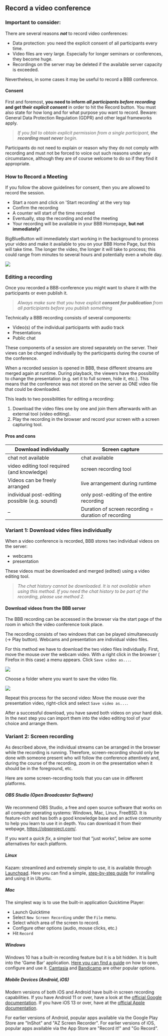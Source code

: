## Record a video conference 

### Important to consider:
  
There are several reasons **_not_** to record video conferences:  
  
- Data protection: you need the explicit consent of all participants every time.  
- Video files are very large. Especially for longer seminars or conferences, they become huge.  
- Recordings on the server may be deleted if the available server capacity is exceeded.  
  
Nevertheless, in some cases it may be useful to record a BBB conference.  
  
#### Consent

First and foremost, **you need to inform _all participants before recording_ and get their _explicit consent_** in order to hit the Record button. You must also state for how long and for what purpose you want to record. Beware: General Data Protection Regulation (GDPR) and other legal frameworks apply.

> _If you fail to obtain explicit permission from a single participant, **the recording must never** begin._ 

Participants do not need to explain or reason why they do not comply with recording and must not be forced to voice out such reasons under any circumstance, although they are of course welcome to do so if they find it appropriate.

### How to Record a Meeting

If you follow the above guidelines for consent, then you are allowed to record the session.

- Start a room and click on 'Start recording' at the very top
- Confirm the recording
- A counter will start of the time recorded
- Eventually, stop the recording and end the meeting
- Your recording will be available in your BBB Homepage, **but not immediately!**

BigBlueButton will immediately start working in the background to process your video and make it available to you on your BBB Home Page, but this will take time. The longer the video, the longer it will take to process; this could range from minutes to several hours and potentially even a whole day.

![](img/00.png)

### Editing a recording

Once you recorded a BBB-conference you might want to share it with the participants or even publish it.

> _Always make sure that you have explicit **consent for publication** from all participiants before you publish something_

Technically a BBB recording consists of several components:  
  
- Video(s) of the individual participants with audio track  
- Presentations  
- Public chat  
  
These components of a session are stored separately on the server. Their views can be changed individually by the participants during the course of the conference.  
  
When a recorded session is opened in BBB, these different streams are merged again at runtime. During playback, the viewers have the possibility to change the presentation (e.g. set it to full screen, hide it, etc.). This means that the conference was not stored on the server as ONE video file that could be downloaded.  
  
This leads to two possibilities for editing a recording:  
1. Download the video files one by one and join them afterwards with an external tool (video editing).  
2. Play the recording in the browser and record your screen with a screen capturing tool.  
  
#### Pros and cons  
  
Download individually                         | Screen capture
----------------------------------------------|-----------------------------------------------------
chat not available                            | chat available
video editing tool required (and knowledge)   | screen recording tool
Videos can be freely arranged                 | live arrangement during runtime
individual post-editing possible (e.g. sound) | only post-editing of the entire recording
–                                             | Duration of screen recording = duration of recording

### Variant 1: Download video files individually  
  
When a video conference is recorded, BBB stores two individual videos on the server:    
- webcams  
- presentation  
  
These videos must be downloaded and merged (edited) using a video editing tool.  
  
> _The chat history cannot be downloaded. It is not available when using this method. If you need the chat history to be part of the recording, please use method 2._
  
#### Download videos from the BBB server  
  
The BBB recording can be accessed in the browser via the start page of the room in which the video conference took place.  
  
The recording consists of two windows that can be played simultaneously (→ Play button). Webcams and presentation are individual video files.  
  
For this method we have to download the two video files individually. First, move the mouse over the webcam video. With a right click in the browser ( Firefox in this case) a menu appears. Click `Save video as...`.  

![](img/02.jpg)

Choose a folder where you want to save the video file.

![](img/03.jpg)

Repeat this process for the second video: Move the mouse over the presentation video, right-click and select `Save video as...`.  
  
After a successful download, you have saved both videos on your hard disk. In the next step you can import them into the video editing tool of your choice and arrange them.  
  
### Variant 2: Screen recording  
  
As described above, the individual streams can be arranged in the browser while the recording is running. Therefore, screen-recording should only be done with someone present who will follow the conference attentively and, during the course of the recording, zoom in on the presentation when it should be in the foreground, etc.  
  
Here are some screen-recording tools that you can use in different platforms.   

##### OBS Studio (Open Broadcaster Software)

We recommend OBS Studio, a free and open source software that works on all computer operating systems: Windows, Mac, Linux, FreeBSD. It is feature-rich and has both a good knowledge base and an active community to help you learn to use it in depth. You can download it from their webpage, https://obsproject.com/.

If you want a _quick fix_, a simpler tool that “just works”, below are some alternatives for each platform.

##### Linux

Kazam: streamlined and extremely simple to use, it is available through [Launchpad](https://launchpad.net/kazam). Here you can find a simple, [step-by-step guide](https://itsfoss.com/kazam-screen-recorder/) for installing and using it in Ubuntu.

##### Mac

The simplest way is to use the built-in application Quicktime Player:

- Launch Quicktime
- Select `New Screen Recording` under the `File` menu.
- Select which area of the screen to record.
- Configure other options (audio, mouse clicks, etc.)
- Hit `Record`
    
##### Windows

Windows 10 has a built-in recording feature but it is a bit hidden. It is built into the 'Game Bar' application. [Here you can find a guide](https://www.pcmag.com/how-to/how-to-capture-video-clips-in-windows-10) on how to open, configure and use it. [Camtasia](https://www.techsmith.com/video-editor.html) and [Bandicamp](https://www.bandicam.com/) are other popular options.

##### Mobile Devices (Android, iOS)

Modern versions of both iOS and Android have built-in screen recording capabilities. If you have Android 11 or over, have a look at the [official Google documentation](https://support.google.com/android/answer/9075928?hl=en). If you have iOS 13 or over, have at the [official Apple documentation](https://support.apple.com/en-us/HT207935).

For earlier versions of Android, popular apps available via the Google Play Store are "InShot" and "AZ Screen Recorder". For earlier versions of iOS, popular apps available via the App Store are "Record it!" and "Go Record".